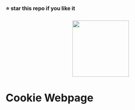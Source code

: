 #### ⭐ star this repo if you like it

<div align="center">
  <img src="https://github.com/kanugurajesh/Cookie-Webpage/assets/120458029/c6cca9cb-8b75-400d-b099-aa94d27a8bba" alt="" width=150 height=150>
</div>

# Cookie Webpage
